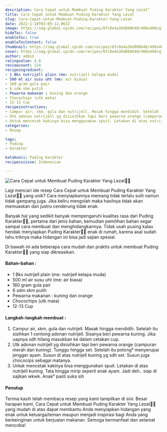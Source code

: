```yaml
---
description: Cara Cepat untuk Membuat Puding Karakter Yang Lezat"
title: Cara Cepat untuk Membuat Puding Karakter Yang Lezat
slug: Cara-Cepat-untuk-Membuat-Puding-Karakter-Yang-Lezat
date: 2022-1-18T03:09:12.063Z
image: https://img-global.cpcdn.com/recipes/6fc0e4a36d800640/400x400cq70/photo.jpg
hideToc: false
enableToc: true
enableTocContent: false
thumbnail: https://img-global.cpcdn.com/recipes/6fc0e4a36d800640/400x400cq70/photo.jpg
cover: https://img-global.cpcdn.com/recipes/6fc0e4a36d800640/400x400cq70/photo.jpg
author: admin
ratingvalue: 4.8
reviewcount: 124
recipeingredient:
- 1 Bks nutrijell plain (me: nutrijell kelapa muda)
- 500 ml air susu uht (me: air biasa)
- 160 gram gula pair
- 6 sdm skm putih
- Pewarna makanan : kuning dan orange
- Chocochips (utk mata)
- 12-13 Cup
recipeinstructions:
- Campur air, skm, gula dan nutrijell. Masak hingga mendidih. Setelah itu sisihkan 1 centong adonan nutrijell. Sisanya beri pewarna kuning. Jika uapnya sdh hilang masukkan ke dalam cetakan cup.
- Utk adonan nutrijell yg disisihkan tapi beri pewarna orange (campuran merah dan kuning). Tunggu hingga set. Setelah itu potong² menyerupai jengger ayam. Susun di atas nutrijell kuning yg sdh set. Susun juga chococips sebagai matanya.
- Untuk mencetak kakinya bisa menggunakan spuit. Letakan di atas nutrijell kuning. Tata hingga mirip seperti anak ayam. Jadi deh.. siap di sajikan wkwk. Anak² pasti suka sih
categories:
- Resep

tags:
- Puding
- Karakter

katakunci: Puding Karakter
recipecuisine: Indonesian

---
```


![Cara Cepat untuk Membuat Puding Karakter Yang Lezat👩‍🍳](https://img-global.cpcdn.com/recipes/6fc0e4a36d800640/400x400cq70/photo.jpg)

Lagi mencari ide resep Cara Cepat untuk Membuat Puding Karakter Yang Lezat👩‍🍳 yang unik? Cara menyiapkannya memang tidak terlalu sulit namun tidak gampang juga. Jika keliru mengolah maka hasilnya tidak akan memuaskan dan justru cenderung tidak enak.

Banyak hal yang sedikit banyak mempengaruhi kualitas rasa dari Puding Karakter👩‍🍳, pertama dari jenis bahan, kemudian pemilihan bahan segar sampai cara membuat dan menghidangkannya. Tidak usah pusing kalau hendak menyiapkan Puding Karakter👩‍🍳 enak di rumah, karena asal sudah tahu triknya maka hidangan ini bisa jadi sajian spesial.

Di bawah ini ada beberapa cara mudah dan praktis untuk membuat Puding Karakter👩‍🍳 yang siap dikreasikan.

<!--inarticleads1-->

#### Bahan-bahan :

- 1 Bks nutrijell plain (me: nutrijell kelapa muda)
- 500 ml air susu uht (me: air biasa)
- 160 gram gula pair
- 6 sdm skm putih
- Pewarna makanan : kuning dan orange
- Chocochips (utk mata)
- 12-13 Cup

<!--inarticleads2-->

#### Langkah-langkah membuat :

1. Campur air, skm, gula dan nutrijell. Masak hingga mendidih. Setelah itu sisihkan 1 centong adonan nutrijell. Sisanya beri pewarna kuning. Jika uapnya sdh hilang masukkan ke dalam cetakan cup.
1. Utk adonan nutrijell yg disisihkan tapi beri pewarna orange (campuran merah dan kuning). Tunggu hingga set. Setelah itu potong² menyerupai jengger ayam. Susun di atas nutrijell kuning yg sdh set. Susun juga chococips sebagai matanya.
1. Untuk mencetak kakinya bisa menggunakan spuit. Letakan di atas nutrijell kuning. Tata hingga mirip seperti anak ayam. Jadi deh.. siap di sajikan wkwk. Anak² pasti suka sih

#### Penutup

Terima kasih telah membaca resep yang kami tampilkan di sini. Besar harapan kami, Cara Cepat untuk Membuat Puding Karakter Yang Lezat👩‍🍳 yang mudah di atas dapat membantu Anda menyiapkan hidangan yang enak untuk keluarga/teman maupun menjadi inspirasi bagi Anda yang berkeinginan untuk berjualan makanan. Semoga bermanfaat dan selamat mencoba!